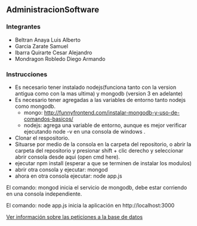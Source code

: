## AdministracionSoftware
### Integrantes
  + Beltran Anaya Luis Alberto
  + Garcia Zarate Samuel
  + Ibarra Quirarte Cesar Alejandro
  + Mondragon Robledo Diego Armando


### Instrucciones
  + Es necesario tener instalado nodejs(funciona tanto con la version antigua como con la mas ultima) y mongodb (version 3 en adelante)
  + Es necesario tener agregadas a las variables de entorno tanto nodejs como mongodb.
    + mongo: http://funnyfrontend.com/instalar-mongodb-y-uso-de-comandos-basicos/
    + nodejs: agrega una variable de entorno, aunque es mejor verificar ejecutando node -v en una consola de windows .
  + Clonar el respositorio.
  + Situarse por medio de la consola en la carpeta del repositorio, o abrir la carpeta del repositorio y presionar shift + clic derecho y seleccionar abrir consola desde aqui (open cmd here).
  + ejecutar npm install (esperar a que se terminen de instalar los modulos)
  + abrir otra consola y ejecutar: mongod 
  + ahora en otra consola ejecutar: node app.js

El comando: mongod inicia el servicio de mongodb, debe estar corriendo en una consola independiente.

El comando: node app.js inicia la aplicación en http://localhost:3000

[Ver información sobre las peticiones a la base de datos](https://github.com/samuelgz/AdministracionSoftware/blob/master/API.md)

